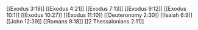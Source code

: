 [[Exodus 3:19]]
[[Exodus 4:21]]
[[Exodus 7:13]]
[[Exodus 9:12]]
[[Exodus 10:1]]
[[Exodus 10:27]]
[[Exodus 11:10]]
[[Deuteronomy 2:30]]
[[Isaiah 6:9]]
[[John 12:39]]
[[Romans 9:18]]
[[2 Thessalonians 2:11]]
